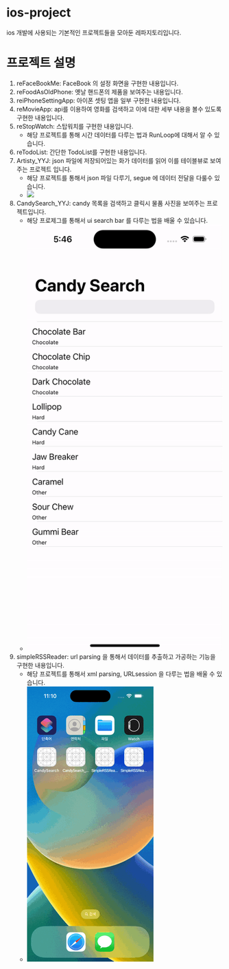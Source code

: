 # ios-project
ios 개발에 사용되는 기본적인 프로젝트들을 모아둔 레파지토리입니다. 

# 프로젝트 설명

1. reFaceBookMe: FaceBook 의 설정 화면을 구현한 내용입니다. 
2. reFoodAsOldPhone: 옛날 핸드폰의 제품을 보여주는 내용입니다.
3. reiPhoneSettingApp: 아이폰 셋팅 앱을 일부 구현한 내용입니다. 
4. reMovieApp: api를 이용하여 영화를 검색하고 이에 대한 세부 내용을 볼수 있도록 구현한 내용입니다.
5. reStopWatch: 스탑워치를 구현한 내용입니다. 
    * 해당 프로젝트를 통해 시간 데이터를 다루는 법과 RunLoop에 대해서 알 수 있습니다. 
6. reTodoList: 간단한 TodoList를 구현한 내용입니다. 
7. Artisty_YYJ: json 파일에 저장되어있는 화가 데이터를 읽어 이를 테이블뷰로 보여주는 프로젝트 입니다. 
    * 해당 프로젝트를 통해서 json 파일 다루기, segue 에 데이터 전달을 다룰수 있습니다. 
    * ![](proj_gif/7_artistry.gif)
8. CandySearch_YYJ: candy 목록을 검색하고 클릭시 물품 사진을 보여주는 프로젝트입니다.
    * 해당 프로제그를 통해서 ui search bar 를 다루는 법을 배울 수 있습니다.
    * ![](proj_gif/8_Candy_Search.gif)
9. simpleRSSReader: url parsing 을 통해서 데이터를 추출하고 가공하는 기능을 구현한 내용입니다.
    * 해당 프로젝트를 통해서 xml parsing, URLsession 을 다루는 법을 배울 수 있습니다.
    * ![](proj_gif/9_simple%20RSS%20Reader.gif)